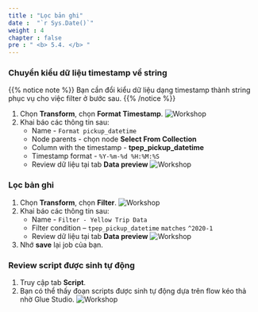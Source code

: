 ```yaml
---
title : "Lọc bản ghi"
date :  "`r Sys.Date()`" 
weight : 4 
chapter : false
pre : " <b> 5.4. </b> "
---
```

### Chuyển kiểu dữ liệu timestamp về string
{{% notice note %}}
Bạn cần đổi kiểu dữ liệu dạng timestamp thành string phục vụ cho việc filter ở bước sau.
{{% /notice %}}

1. Chọn **Transform**, chọn **Format Timestamp**.
![Workshop](/images/5-transforming-data/create-job-format-timestamp-01.png)
2. Khai báo các thông tin sau:
    * Name - `Format pickup_datetime`
    * Node parents - chọn node **Select From Collection**
    * Column with the timestamp - **tpep_pickup_datetime**
    * Timestamp format - `%Y-%m-%d %H:%M:%S`
    * Review dữ liệu tại tab **Data preview**
    ![Workshop](/images/5-transforming-data/create-job-format-timestamp-02.png)

### Lọc bản ghi
1. Chọn **Transform**, chọn **Filter**.
![Workshop](/images/5-transforming-data/create-job-filter-records-01.png)
2. Khai báo các thông tin sau:
    * Name - `Filter - Yellow Trip Data`
    * Filter condition – `tpep_pickup_datetime` `matches` `^2020-1`
    * Review dữ liệu tại tab **Data preview**
    ![Workshop](/images/5-transforming-data/create-job-filter-records-02.png)
3. Nhớ **save** lại job của bạn.

### Review script được sinh tự động
1. Truy cập tab **Script**.
2. Bạn có thể thấy đoạn scripts được sinh tự động dựa trên flow kéo thả nhờ Glue Studio.
![Workshop](/images/5-transforming-data/create-job-view-script.png)